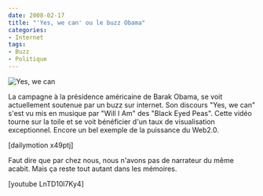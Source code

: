 ```yaml
---
date: 2008-02-17
title: "'Yes, we can' ou le buzz Obama"
categories:
- Internet
tags:
- Buzz
- Politique
---
```

 <img src="https://dlgjp9x71cipk.cloudfront.net/2008/02/yes_we_can.png" alt="Yes, we can" />

La campagne à la présidence américaine de Barak Obama, se voit actuellement soutenue par un buzz sur internet. Son discours "Yes, we can" s'est vu mis en musique par "Will I Am" des "Black Eyed Peas". Cette vidéo tourne sur la toile et se voit bénéficier d'un taux de visualisation exceptionnel. Encore un bel exemple de la puissance du Web2.0.

<!--more-->

[dailymotion x49ptj]

Faut dire que par chez nous, nous n'avons pas de narrateur du même acabit. Mais ça reste tout autant dans les mémoires.

[youtube LnTD10l7Ky4]
